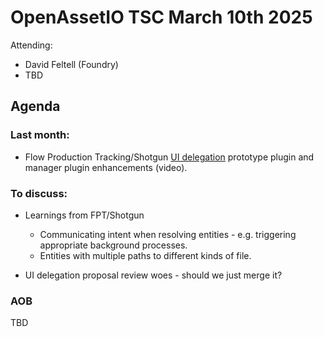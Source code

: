 # OpenAssetIO TSC March 10th 2025

Attending: 
- David Feltell (Foundry)
- TBD

## Agenda

### Last month: 

  - Flow Production Tracking/Shotgun [UI delegation](https://github.com/OpenAssetIO/OpenAssetIO-MediaCreation/pull/100)
    prototype plugin and manager plugin enhancements (video).

### To discuss:

  - Learnings from FPT/Shotgun
    * Communicating intent when resolving entities - e.g. triggering
      appropriate background processes.
    * Entities with multiple paths to different kinds of file.
    
  - UI delegation proposal review woes - should we just merge it?

### AOB
  
  TBD

